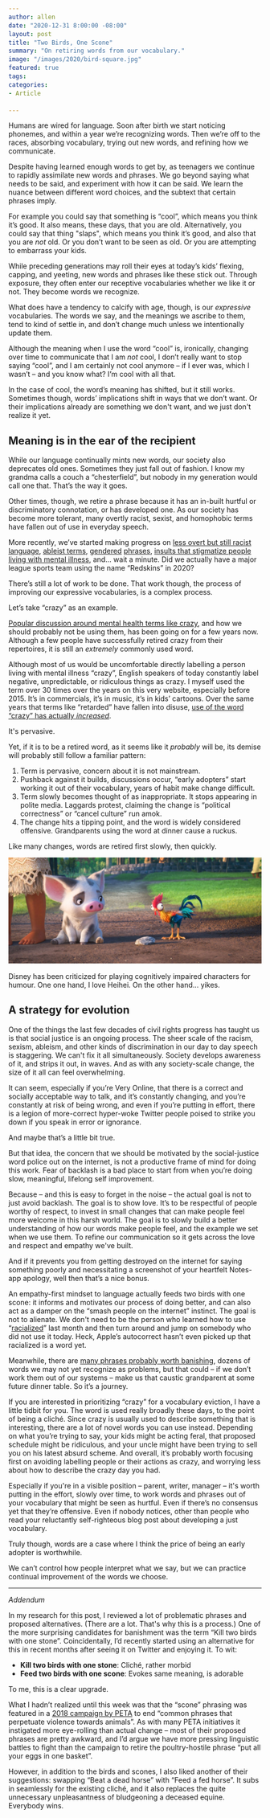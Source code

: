 ```yaml
---
author: allen
date: "2020-12-31 8:00:00 -08:00"
layout: post
title: "Two Birds, One Scone"
summary: "On retiring words from our vocabulary."
image: "/images/2020/bird-square.jpg"
featured: true
tags:
categories:
- Article

---
```


Humans are wired for language. Soon after birth we start noticing phonemes, and within a year we’re recognizing words. Then we’re off to the races, absorbing vocabulary, trying out new words, and refining how we communicate.

Despite having learned enough words to get by, as teenagers we continue to rapidly assimilate new words and phrases. We go beyond saying what needs to be said, and experiment with how it can be said. We learn the nuance between different word choices, and the subtext that certain phrases imply.

For example you could say that something is “cool”, which means you think it’s good. It also means, these days, that you are old. Alternatively, you could say that thing "slaps", which means you think it’s good, and also that you are *not* old. Or you don’t want to be seen as old. Or you are attempting to embarrass your kids.

While preceding generations may roll their eyes at today’s kids’ flexing, capping, and yeeting, new words and phrases like these stick out. Through exposure, they often enter our receptive vocabularies whether we like it or not. They become words we recognize.

What does have a tendency to calcify with age, though, is our *expressive* vocabularies. The words we say, and the meanings we ascribe to them, tend to kind of settle in, and don’t change much unless we intentionally update them.

Although the meaning when I use the word “cool” is, ironically, changing over time to communicate that I am *not* cool, I don’t really want to stop saying “cool”, and I am certainly not cool anymore – if I ever was, which I wasn’t – and you know what? I’m cool with all that.

In the case of cool, the word’s meaning has shifted, but it still works. Sometimes though, words’ implications shift in ways that we don’t want. Or their implications already are something we don't want, and we just don't realize it yet.

## Meaning is in the ear of the recipient

While our language continually mints new words, our society also deprecates old ones. Sometimes they just fall out of fashion. I know my grandma calls a couch a “chesterfield”, but nobody in my generation would call one that. That’s the way it goes.

Other times, though, we retire a phrase because it has an in-built hurtful or discriminatory connotation, or has developed one. As our society has become more tolerant, many overtly racist, sexist, and homophobic terms have fallen out of use in everyday speech.

More recently, we’ve started making progress on [less overt but still racist language](https://www.upworthy.com/10-common-phrases-that-are-actually-racist-af), [ableist terms](https://diversity.caltech.edu/documents/1901/ableist_terms.pdf), [gendered](https://www.gaystarnews.com/article/gender-neutral-phrases-to-know/) [phrases](https://gusto.com/blog/people-management/gendered-language-workplace), [insults that stigmatize people living with mental illness](https://www.lehighcenter.com/lifestyle/mental-illness-dictionary-5-words-we-should-stop-using-to-describe-people/), and… wait a minute. Did we actually have a major league sports team using the name “Redskins” in 2020?

There’s still a lot of work to be done. That work though, the process of improving our expressive vocabularies, is a complex process.

Let’s take “crazy” as an example.

[Popular discussion around mental health terms like crazy](https://www.npr.org/2019/07/08/739643765/why-people-are-arguing-to-stop-using-the-words-crazy-and-insane), and how we should probably not be using them, has been going on for a few years now. Although a few people have successfully retired crazy from their repertoires, it is still an *extremely* commonly used word.

Although most of us would be uncomfortable directly labelling a person living with mental illness “crazy”, English speakers of today constantly label negative, unpredictable, or ridiculous things as crazy.  I myself used the term over 30 times over the years on this very website, especially before 2015. It’s in commercials, it’s in music, it’s in kids’ cartoons. Over the same years that terms like “retarded” have fallen into disuse, [use of the word “crazy” has actually *increased*](https://books.google.com/ngrams/graph?content=retarded%2Ccrazy&year_start=1800&year_end=2019&corpus=26&smoothing=3&direct_url=t1%3B%2Cretarded%3B%2Cc0%3B.t1%3B%2Ccrazy%3B%2Cc0).

It's pervasive.

Yet, if it is to be a retired word, as it seems like it *probably* will be, its demise will probably still follow a familiar pattern:

1. Term is pervasive, concern about it is not mainstream.
2. Pushback against it builds, discussions occur, “early adopters” start working it out of their vocabulary, years of habit make change difficult.
3. Term slowly becomes thought of as inappropriate. It stops appearing in polite media. Laggards protest, claiming the change is “political correctness” or “cancel culture” run amok.
4. The change hits a tipping point, and the word is widely considered offensive. Grandparents using the word at dinner cause a ruckus.

Like many changes, words are retired first slowly, then quickly.

<img src="/images/2020/bird-eyes.jpg" />
<div class="centered"><p>Disney has been criticized for playing cognitively impaired characters for humour. One one hand, I love Heihei. On the other hand... yikes.</p></div>

## A strategy for evolution

One of the things the last few decades of civil rights progress has taught us is that social justice is an ongoing process. The sheer scale of the racism, sexism, ableism, and other kinds of discrimination in our day to day speech is staggering. We can't fix it all simultaneously. Society develops awareness of it, and strips it out, in waves. And as with any society-scale change, the size of it all can feel overwhelming.

It can seem, especially if you’re Very Online, that there is a correct and socially acceptable way to talk, and it’s constantly changing, and you’re constantly at risk of being wrong, and even if you’re putting in effort, there is a legion of more-correct hyper-woke Twitter people poised to strike you down if you speak in error or ignorance.

And maybe that’s a little bit true.

But that idea, the concern that we should be motivated by the social-justice word police out on the internet, is not a productive frame of mind for doing this work. Fear of backlash is a bad place to start from when you’re doing slow, meaningful, lifelong self improvement.

Because – and this is easy to forget in the noise – the actual goal is not to just avoid backlash. The goal is to show love. It’s to be respectful of people worthy of respect, to invest in small changes that can make people feel more welcome in this harsh world. The goal is to slowly build a better understanding of how our words make people feel, and the example we set when we use them. To refine our communication so it gets across the love and respect and empathy we've built.

And if it prevents you from getting destroyed on the internet for saying something poorly and necessitating a screenshot of your heartfelt Notes-app apology, well then that’s a nice bonus.

An empathy-first mindset to language actually feeds two birds with one scone: it informs and motivates our process of doing better, and can also act as a damper on the “smash people on the internet” instinct. The goal is not to alienate. We don't need to be the person who learned how to use “[racialized](https://www.merriam-webster.com/dictionary/racialized)” last month and then turn around and jump on somebody who did not use it today. Heck, Apple’s autocorrect hasn’t even picked up that racialized is a word yet.

Meanwhile, there are [many phrases probably worth banishing](https://mashable.com/2015/06/04/ally-vocabulary-banned-words/), dozens of words we may not yet recognize as problems, but that could – if we don’t work them out of our systems – make us that caustic grandparent at some future dinner table. So it’s a journey.

If you are interested in prioritizing “crazy” for a vocabulary eviction, I have a little tidbit for you. The word is used really broadly these days, to the point of being a cliché. Since crazy is usually used to describe something that is interesting, there are a lot of novel words you can use instead. Depending on what you’re trying to say, your kids might be acting feral, that proposed schedule might be ridiculous, and your uncle might have been trying to sell you on his latest absurd scheme. And overall, it’s probably worth focusing first on avoiding labelling people or their actions as crazy, and worrying less about how to describe the crazy day you had.

Especially if you're in a visible position – parent, writer, manager – it's worth putting in the effort, slowly over time, to work words and phrases out of your vocabulary that might be seen as hurtful. Even if there’s no consensus yet that they’re offensive. Even if nobody notices, other than people who read your reluctantly self-righteous blog post about developing a just vocabulary.

Truly though, words are a case where I think the price of being an early adopter is worthwhile.

We can’t control how people interpret what we say, but we can practice continual improvement of the words we choose.

-----

*Addendum*

In my research for this post, I reviewed a lot of problematic phrases and proposed alternatives. (There are a lot. That's why this is a process.) One of the more surprising candidates for banishment was the term “Kill two birds with one stone”. Coincidentally, I’d recently started using an alternative for this in recent months after seeing it on Twitter and enjoying it. To wit:

- **Kill two birds with one stone**: Cliché, rather morbid
- **Feed two birds with one scone**: Evokes same meaning, is adorable

To me, this is a clear upgrade.

What I hadn’t realized until this week was that the “scone” phrasing was featured in a [2018 campaign by PETA](https://www.peta.org/teachkind/lesson-plans-activities/animal-friendly-idioms/) to end “common phrases that perpetuate violence towards animals”.  As with many PETA initiatives it instigated more eye-rolling than actual change – most of their proposed phrases are pretty awkward, and I’d argue we have more pressing linguistic battles to fight than the campaign to retire the poultry-hostile phrase “put all your eggs in one basket”.

However, in addition to the birds and scones, I also liked another of their suggestions: swapping “Beat a dead horse” with “Feed a fed horse”. It subs in seamlessly for the existing cliché, and it also replaces the quite unnecessary unpleasantness of bludgeoning a deceased equine. Everybody wins.
